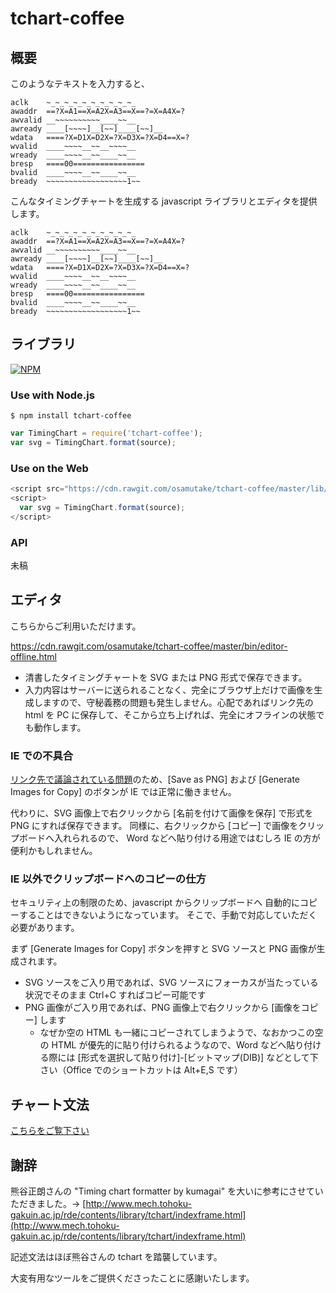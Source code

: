 tchart-coffee
================

概要
----------------

このようなテキストを入力すると、

```nohighlight
aclk    ~_~_~_~_~_~_~_~_~_~_
awaddr  ==?X=A1==X=A2X=A3==X==?=X=A4X=?
awvalid __~~~~~~~~~~____~~__
awready ____[~~~~]__[~~]____[~~]__
wdata   ====?X=D1X=D2X=?X=D3X=?X=D4==X=?
wvalid  ____~~~~__~~__~~~~__
wready  ____~~~~__~~____~~__
bresp   ====00================
bvalid  ____~~~~__~~____~~__
bready  ~~~~~~~~~~~~~~~~~~1~~
```

こんなタイミングチャートを生成する javascript ライブラリとエディタを提供します。

```tchart2svg
aclk    ~_~_~_~_~_~_~_~_~_~_
awaddr  ==?X=A1==X=A2X=A3==X==?=X=A4X=?
awvalid __~~~~~~~~~~____~~__
awready ____[~~~~]__[~~]____[~~]__
wdata   ====?X=D1X=D2X=?X=D3X=?X=D4==X=?
wvalid  ____~~~~__~~__~~~~__
wready  ____~~~~__~~____~~__
bresp   ====00================
bvalid  ____~~~~__~~____~~__
bready  ~~~~~~~~~~~~~~~~~~1~~
```

ライブラリ
----------------

[![NPM](https://nodei.co/npm/tchart-coffee.png?downloads=true&downloadRank=true)](https://www.npmjs.com/package/tchart-coffee)

### Use with Node.js

    $ npm install tchart-coffee


```javascript
var TimingChart = require('tchart-coffee');
var svg = TimingChart.format(source);
```

### Use on the Web

```javascript
<script src="https://cdn.rawgit.com/osamutake/tchart-coffee/master/lib/tchart-coffee.min.js"></script>
<script>
  var svg = TimingChart.format(source);
</script>
```

### API

未稿

エディタ
----------------

こちらからご利用いただけます。

<a href="https://cdn.rawgit.com/osamutake/tchart-coffee/master/bin/editor-offline.html" target="_blank">https://cdn.rawgit.com/osamutake/tchart-coffee/master/bin/editor-offline.html</a>

* 清書したタイミングチャートを SVG または PNG 形式で保存できます。
* 入力内容はサーバーに送られることなく、完全にブラウザ上だけで画像を生成しますので、守秘義務の問題も発生しません。心配であればリンク先の html を PC に保存して、そこから立ち上げれば、完全にオフラインの状態でも動作します。

### IE での不具合

[リンク先で議論されている問題](https://connect.microsoft.com/IE/feedback/details/809823/draw-svg-image-on-canvas-context)のため、[Save as PNG] および [Generate Images for Copy] のボタンが IE では正常に働きません。

代わりに、SVG 画像上で右クリックから [名前を付けて画像を保存] で形式を PNG にすれば保存できます。
同様に、右クリックから [コピー] で画像をクリップボードへ入れられるので、 Word などへ貼り付ける用途ではむしろ IE の方が便利かもしれません。

### IE 以外でクリップボードへのコピーの仕方

セキュリティ上の制限のため、javascript からクリップボードへ 自動的にコピーすることはできないようになっています。 そこで、手動で対応していただく必要があります。

まず [Generate Images for Copy] ボタンを押すと SVG ソースと PNG 画像が生成されます。

* SVG ソースをご入り用であれば、SVG ソースにフォーカスが当たっている状況でそのまま Ctrl+C すればコピー可能です
* PNG 画像がご入り用であれば、PNG 画像上で右クリックから [画像をコピー] します
  * なぜか空の HTML も一緒にコピーされてしまうようで、なおかつこの空の HTML が優先的に貼り付けられるようなので、Word などへ貼り付ける際には [形式を選択して貼り付け]-[ビットマップ(DIB)] などとして下さい（Office でのショートカットは Alt+E,S です）

チャート文法
----------------

[こちらをご覧下さい](syntax.html)

謝辞
----------------

熊谷正朗さんの "Timing chart formatter by kumagai" を大いに参考にさせていただきました。→
[http://www.mech.tohoku-gakuin.ac.jp/rde/contents/library/tchart/indexframe.html](http://www.mech.tohoku-gakuin.ac.jp/rde/contents/library/tchart/indexframe.html)

記述文法はほぼ熊谷さんの tchart を踏襲しています。

大変有用なツールをご提供くださったことに感謝いたします。
